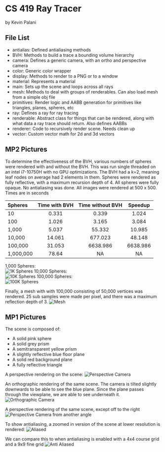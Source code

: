 # CS 419 Ray Tracer
by Kevin Palani

## File List

- antialias: Defined antialiasing methods
- BVH: Methods to build a trace a bounding volume hierarchy
- camera: Defines a generic camera, with an ortho and perspective camera
- color: Generic color wrapper
- display: Methods to render to a PNG or to a window
- material: Represents a material
- main: Sets up the scene and loops across all rays
- mesh: Methods to deal with groups of renderables. Can also load mesh from a simple obj file
- primitives: Render logic and AABB generation for primitives like triangles, planes, spheres, etc
- ray: Defines a ray for ray tracing
- renderable: Abstract class for things that can be rendered, along with what data a ray trace should return. Also defines AABBs
- renderer: Code to recursively render scene. Needs clean up
- vector: Custom vector math for 2d and 3d vectors

## MP2 Pictures

To determine the effectiveness of the BVH, various numbers of spheres were rendered with and without
the BVH. This was run single threaded on an intel i7-10750H with no GPU optimizations. The BVH had a 
k=2, meaning leaf nodes on average had 2 elements in them. Spheres were rendered as fully reflective,
with a maximum recursion depth of 4. All spheres were fully opaque. No antialiasing was done. All images were rendered at 500 x 500.
Times are in seconds

| Spheres      | Time with BVH  | Time without BVH | Speedup |
| :---         |     :---:      |     :---:        | :---:   |
| 10	       | 0.331	        | 0.339	           | 1.024   |
| 100	       | 1.026	        | 3.165	           | 3.084   |
| 1,000	       | 5.037	        | 55.332	       | 10.985  |
| 10,000	   | 14.061	        | 677.023	       | 48.148  |
| 100,000	   | 31.053         | 6638.986         | 6638.986|
| 1,000,000	   | 78.64	        | NA               | NA      |

1,000 Spheres:  
![1K Spheres](images/mp2/spheres_1000.png)
10,000 Spheres:  
![10K Spheres](images/mp2/spheres_10000.png)
100,000 Spheres:  
![100K Spheres](images/mp2/spheres_100000.png)

Finally, a mesh with with 100,000 consisting of 50,000 vertices was rendered. 25 sub samples
were made per pixel, and there was a maximum reflection depth of 3.
![Mesh](images/mp2/mesh.png)



## MP1 Pictures
The scene is composed of:
- A solid pink sphere
- A solid grey prism
- A semitransparent yellow prism
- A slightly reflective blue floor plane
- A solid red background plane
- A fully reflective triangle

A perspective rendering on the scene:
![Perspective Camera](images/mp1/perspective.png)

An orthographic rendering of the same scene. The camera is tilted slightly
downwards to be able to see the blue plane. Since the plane passes through
the viewplane, we are able to see underneath it.
![Orthographic Camera](images/mp1/ortho.png)

A perspective rendering of the same scene, except off to the right
![Perspective Camera from another angle](images/mp1/other_angle.png)

To show antialiasing, a zoomed in version of the scene at lower resolution
is rendered:
![Aliased](images/mp1/aliased.png)

We can compare this to when antialiasing is enabled with a 4x4 course grid
and a 9x9 fine grid
![Anti Aliased](images/mp1/anti_aliased.png)


